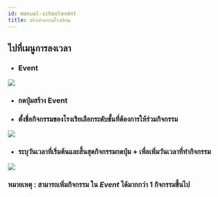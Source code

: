 ```yaml
---
id: manual-schoolevent
title: สร้างกิจกรรมโรงเรียน
---
```


## ไปที่เมนูการลงเวลา

* ### **Event** 

![](https://drive.google.com/thumbnail?id=1OeqXqJcC5bh3Yg0XDY0xk9tfYp8IVtN8&sz=w1000-h640)

* ### กดปุ่มสร้าง **Event**
* ### ตั้งชื่อกิจกรรมของโรงเรียเลือกระดับชั้นที่ต้องการให้ร่วมกิจกรรม

![](https://drive.google.com/thumbnail?id=1-qMLRH1t1aWsGKii4lQgDAcDwZjesPtz&sz=w1000-h640)

 * ### ระบุวันเวลาที่เริ่มต้นและสิ้นสุดกิจกรรมกดปุ่ม + เพื่อเพิ่มวันเวลาที่ทำกิจกรรม
![](https://drive.google.com/thumbnail?id=1Y1pOPDgJEMuThoCILkUOidSWcwcHKVPF&sz=w1000-h640)

### **หมายเหตุ** : สามารถเพิ่มกิจกรรม ใน ***Event***  ได้มากกว่า 1 กิจกรรมขึ้นไป



